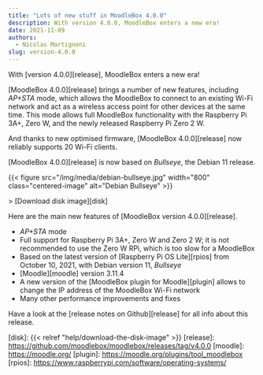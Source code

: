 ```yaml
---
title: "Lots of new stuff in MoodleBox 4.0.0"
description: With version 4.0.0, MoodleBox enters a new era!
date: 2021-11-09
authors:
  - Nicolas Martignoni
slug: version-4.0.0
---
```


With [version 4.0.0][release], MoodleBox enters a new era!

[MoodleBox 4.0.0][release] brings a number of new features, including _AP+STA_ mode, which allows the MoodleBox to connect to an existing Wi-Fi network and act as a wireless access point for other devices at the same time. This mode allows full MoodleBox functionality with the Raspberry Pi 3A+, Zero W, and the newly released Raspberry Pi Zero 2 W.

And thanks to new optimised firmware, [MoodleBox 4.0.0][release] now reliably supports 20 Wi-Fi clients.

[MoodleBox 4.0.0][release] is now based on _Bullseye_, the Debian 11 release.

{{< figure src="/img/media/debian-bullseye.jpg" width="800" class="centered-image" alt="Debian Bullseye" >}}

&gt; [Download disk image][disk]

Here are the main new features of [MoodleBox version 4.0.0][release].
  - _AP+STA_ mode
  - Full support for Raspberry Pi 3A+, Zero W and Zero 2 W; it is not recommended to use the Zero W RPi, which is too slow for a MoodleBox
  - Based on the latest version of [Raspberry Pi OS Lite][rpios] from October 10, 2021, with Debian version 11, _Bullseye_
  - [Moodle][moodle] version 3.11.4
  - A new version of the [MoodleBox plugin for Moodle][plugin] allows to change the IP address of the MoodleBox Wi-Fi network
  - Many other performance improvements and fixes

Have a look at the [release notes on Github][release] for all info about this release.

[disk]: {{< relref "help/download-the-disk-image" >}}
[release]: https://github.com/moodlebox/moodlebox/releases/tag/v4.0.0
[moodle]: https://moodle.org/
[plugin]: https://moodle.org/plugins/tool_moodlebox
[rpios]: https://www.raspberrypi.com/software/operating-systems/
